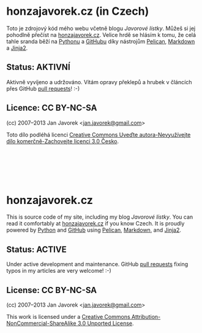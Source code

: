 # honzajavorek.cz (in Czech)

Toto je zdrojový kód mého webu včetně blogu _Javorové lístky_. Můžeš si jej pohodlně
přečíst na [honzajavorek.cz][site]. Velice hrdě se hlásím k tomu, že celá
tahle sranda běží na [Pythonu][python] a [GitHubu][github] díky nástrojům [Pelican][pelican],
[Markdown][markdown] a [Jinja2][jinja].

## Status: AKTIVNÍ

Aktivně vyvíjeno a udržováno. Vítám opravy překlepů a hrubek v článcích přes GitHub [pull requests][pull_requests]! :-)

## Licence: CC BY-NC-SA

(cc) 2007–2013 Jan Javorek &lt;<a
href="mailto:jan.javorek&#64;gmail.com">jan.javorek&#64;gmail.com</a>&gt;

Toto dílo podléhá licenci [Creative Commons Uveďte autora-Nevyužívejte dílo komerčně-Zachovejte licenci 3.0 Česko](https://creativecommons.org/licenses/by-nc-sa/3.0/cz/).

&nbsp;
----
&nbsp;

# honzajavorek.cz

This is source code of my site, including my blog _Javorové lístky_. You can read it
comfortably at [honzajavorek.cz][site] if you know Czech. It is
proudly powered by [Python][python] and [GitHub][github] using [Pelican][pelican], [Markdown][markdown],
and [Jinja2][jinja].

## Status: ACTIVE

Under active development and maintenance. GitHub [pull requests][pull_requests] fixing typos in my articles are very welcome! :-)

## License: CC BY-NC-SA

(cc) 2007–2013 Jan Javorek &lt;<a
href="mailto:jan.javorek&#64;gmail.com">jan.javorek&#64;gmail.com</a>&gt;

This work is licensed under a [Creative Commons Attribution-NonCommercial-ShareAlike 3.0 Unported License](https://creativecommons.org/licenses/by-nc-sa/3.0/).


[python]: http://www.python.org
[github]: http://pages.github.com/
[site]: http://www.honzajavorek.cz
[pelican]: https://github.com/ametaireau/pelican
[markdown]: http://daringfireball.net/projects/markdown/
[jinja]: http://jinja.pocoo.org/
[pull_requests]: http://help.github.com/send-pull-requests/
